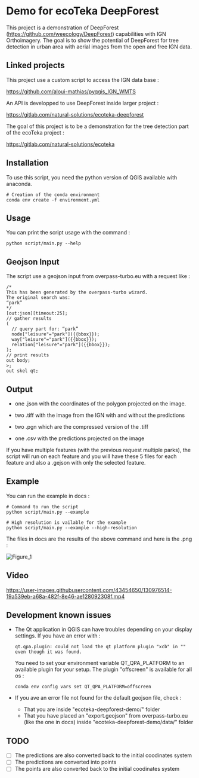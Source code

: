 # Demo for ecoTeka DeepForest

This project is a demonstration of DeepForest (https://github.com/weecology/DeepForest) capabilities with IGN Orthoimagery. The goal is to show the potential of DeepForest for tree detection in urban area with aerial images from the open and free IGN data.

## Linked projects

This project use a custom script to access the IGN data base :

https://github.com/aloui-mathias/pyqgis_IGN_WMTS

An API is developped to use DeepForest inside larger project :

https://gitlab.com/natural-solutions/ecoteka-deepforest

The goal of this project is to be a demonstration for the tree detection part of the ecoTeka project :

https://gitlab.com/natural-solutions/ecoteka

## Installation

To use this script, you need the python version of QGIS available with anaconda.

```
# Creation of the conda environment
conda env create -f environment.yml
```

## Usage

You can print the script usage with the command :

```
python script/main.py --help
```

## Geojson Input

The script use a geojson input from overpass-turbo.eu with a request like :

```
/*
This has been generated by the overpass-turbo wizard.
The original search was:
“park”
*/
[out:json][timeout:25];
// gather results
(
  // query part for: “park”
  node["leisure"="park"]({{bbox}});
  way["leisure"="park"]({{bbox}});
  relation["leisure"="park"]({{bbox}});
);
// print results
out body;
>;
out skel qt;
```

## Output

- one .json with the coordinates of the polygon projected on the image.

- two .tiff with the image from the IGN with and without the predictions

- two .pgn which are the compressed version of the .tiff

- one .csv with the predictions projected on the image

If you have multiple features (with the previous request multiple parks), the script will run on each feature and you will have these 5 files for each feature and also a .gejson with only the selected feature.

## Example

You can run the example in docs :

```
# Command to run the script
python script/main.py --example

# High resolution is vailable for the example
python script/main.py --example --high-resolution
```

The files in docs are the results of the above command and here is the .png :

![Figure_1](docs/image-predictions.png)

## Video


https://user-images.githubusercontent.com/43454650/130976514-19a539eb-a68a-482f-8e46-ae128092308f.mp4


## Development known issues

- The Qt application in QGIS can have troubles depending on your display settings. If you have an error with :
  ```
  qt.qpa.plugin: could not load the qt platform plugin "xcb" in "" even though it was found.
  ```
  You need to set your environment variable QT_QPA_PLATFORM to an available plugin for your setup. The plugin "offscreen" is available for all os :
  ```
  conda env config vars set QT_QPA_PLATFORM=offscreen
  ```

- If you ave an error file not found for the default geojson file, check :
  - That you are inside "ecoteka-deepforest-demo/" folder
  - That you have placed an "export.geojson" from overpass-turbo.eu (like the one in docs) inside "ecoteka-deepforest-demo/data/" folder

## TODO

- [ ] The predictions are also converted back to the initial coodinates system 
- [ ] The predictions are converted into points
- [ ] The points are also converted back to the initial coodinates system 
